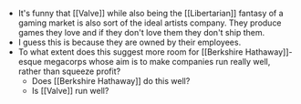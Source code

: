 - It's funny that [[Valve]] while also being the [[Libertarian]] fantasy of a gaming market is also sort of the ideal artists company. They produce games they love and if they don't love them they don't ship them.
- I guess this is because they are owned by their employees.
- To what extent does this suggest more room for [[Berkshire Hathaway]]-esque megacorps whose aim is to make companies run really well, rather than squeeze profit?
	- Does [[Berkshire Hathaway]] do this well?
	- Is [[Valve]] run well?